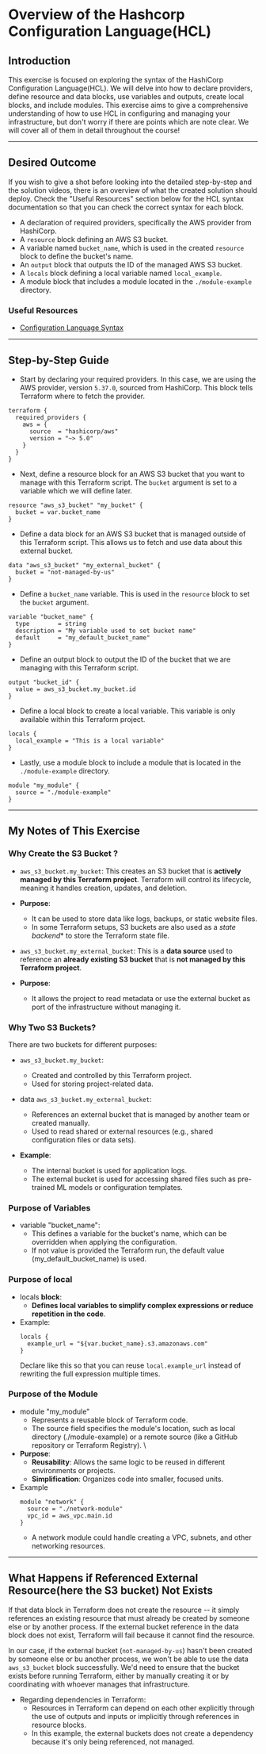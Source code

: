 # Overview of the Hashcorp Configuration Language(HCL)

## Introduction

This exercise is focused on exploring the syntax of the HashiCorp Configuration Language(HCL). We will delve into how to
declare providers, define resource and data blocks, use variables and outputs, create local blocks, and include modules.
This exercise aims to give a comprehensive understanding of how to use HCL in configuring and managing your
infrastructure, but don't worry if there are points which are note clear. We will cover all of them in detail throughout
the course!

--- 

## Desired Outcome

If you wish to give a shot before looking into the detailed step-by-step and the solution videos, there is an overview
of what the created solution should deploy.
Check the "Useful Resources" section below for the HCL syntax documentation so that you can check the correct syntax for
each block.

* A declaration of required providers, specifically the AWS provider from HashiCorp.
* A `resource` block defining an AWS S3 bucket.
* A variable named `bucket_name`, which is used in the created `resource` block to define the bucket's name.
* An `output` block that outputs the ID of the managed AWS S3 bucket.
* A `locals` block defining a local variable named `local_example`.
* A module block that includes a module located in the `./module-example` directory.

### Useful Resources

* [Configuration Language Syntax](https://developer.hashicorp.com/terraform/language/syntax)

--- 

## Step-by-Step Guide

* Start by declaring your required providers. In this case, we are using the AWS provider, version `5.37.0`, sourced
  from HashiCorp. This block tells Terraform where to fetch the provider.

```hcl
terraform {
  required_providers {
    aws = {
      source  = "hashicorp/aws"
      version = "~> 5.0"
    }
  }
}
```

* Next, define a resource block for an AWS S3 bucket that you want to manage with this Terraform script. The `bucket`
  argument is set to a variable which we will define later.

```hcl
resource "aws_s3_bucket" "my_bucket" {
  bucket = var.bucket_name
}
```

* Define a data block for an AWS S3 bucket that is managed outside of this Terraform script. This allows us to fetch and
  use data about this external bucket.

```hcl
data "aws_s3_bucket" "my_external_bucket" {
  bucket = "not-managed-by-us"
}
```

* Define a `bucket_name` variable. This is used in the `resource` block to set the `bucket` argument.

```hcl
variable "bucket_name" {
  type        = string
  description = "My variable used to set bucket name"
  default     = "my_default_bucket_name"
}
```

* Define an output block to output the ID of the bucket that we are managing with this Terraform script.

```hcl
output "bucket_id" {
  value = aws_s3_bucket.my_bucket.id
}
```

* Define a local block to create a local variable. This variable is only available within this Terraform project.

```hcl
locals {
  local_example = "This is a local variable"
}
```

* Lastly, use a module block to include a module that is located in the `./module-example` directory.

```hcl
module "my_module" {
  source = "./module-example"
}

```

--- 

## My Notes of This Exercise

### Why Create the S3 Bucket ?

* `aws_s3_bucket.my_bucket`: This creates an S3 bucket that is **actively managed by this Terraform project**. Terraform
  will control its lifecycle, meaning it handles creation, updates, and deletion.
* **Purpose**:
    * It can be used to store data like logs, backups, or static website files.
    * In some Terraform setups, S3 buckets are also used as a *state backend** to store the Terraform state file.

* `aws_s3_bucket.my_external_bucket`: This is a **data source** used to reference an **already existing S3 bucket** that
  is **not managed by this Terraform project**. 
* **Purpose**: 
  * It allows the project to read metadata or use the external bucket as port of the infrastructure without managing it.

### Why Two S3 Buckets? 
There are two buckets for different purposes: 
* `aws_s3_bucket.my_bucket`:
  * Created and controlled by this Terraform project. 
  * Used for storing project-related data. 
* data `aws_s3_bucket.my_external_bucket`: 
  * References an external bucket that is managed by another team or created manually.
  * Used to read shared or external resources (e.g., shared configuration files or data sets).

* **Example**: 
  * The internal bucket is used for application logs. 
  * The external bucket is used for accessing shared files such as pre-trained ML models or configuration templates.  

### Purpose of Variables 
* variable "bucket_name":
  * This defines a variable for the bucket's name, which can be overridden when applying the configuration. 
  * If not value is provided the Terraform run, the default value (my_default_bucket_name) is used. 

### Purpose of local 
* locals **block**: 
  * **Defines local variables to simplify complex expressions or reduce repetition in the code**. 
* Example: 
  ```hcl 
  locals {
    example_url = "${var.bucket_name}.s3.amazonaws.com"
  }
  ```
  Declare like this so that you can reuse `local.example_url` instead of rewriting the full expression multiple times. 

### Purpose of the Module 
* module "my_module"
  * Represents a reusable block of Terraform code. 
  * The source field specifies the module's location, such as local directory (./module-example) or a remote source (like a GitHub repository or Terraform Registry). \
* **Purpose**:
  * **Reusability**: Allows the same logic to be reused in different environments or projects. 
  * **Simplification**: Organizes code into smaller, focused units. 
* Example
  ```hcl 
  module "network" {
    source = "./network-module"
    vpc_id = aws_vpc.main.id 
  }
  ```
  * A network module could handle creating a VPC, subnets, and other networking resources.

--- 

## What Happens if Referenced External Resource(here the S3 bucket) Not Exists

If that data block in Terraform does not create the resource -- it simply references an existing resource that must
already be created by someone else or by another process. If the external bucket reference in the data block does not
exist, Terraform will fail because it cannot find the resource.

In our case, if the external bucket (`not-managed-by-us`) hasn't been created by someone else or bu another process, we
won't be able to use the data `aws_s3_bucket` block successfully. We'd need to ensure that the bucket exists before
running Terraform, either by manually creating it or by coordinating with whoever manages that infrastructure. 

* Regarding dependencies in Terraform: 
  * Resources in Terraform can depend on each other explicitly through the use of outputs and inputs or implicitly through references in resource blocks. 
  * In this example, the external buckets does not create a dependency because it's only being referenced, not managed. 
